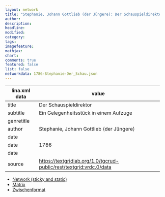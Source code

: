 ```yaml
---
layout: network
title: "Stephanie, Johann Gottlieb (der Jüngere): Der Schauspieldirektor (1786)"
author:
description:
headline:
modified:
category:
tags:
imagefeature: 
mathjax: 
chart: 
comments: true
featured: false
list: false
networkdata: 1786-Stephanie-Der_Schau.json
---
```

lina.xml data  | value
------------- | -------------
title|Der Schauspieldirektor
subtitle|Ein Gelegenheitsstück in einem Aufzuge
genretitle|
author|Stephanie, Johann Gottlieb (der Jüngere)
date|
date|1786
date|
source|https://textgridlab.org/1.0/tgcrud-public/rest/textgrid:vrdc.0/data


* [Network (sticky and static)](/network33)
* [Matrix](/matrix33)
* [Zwischenformat](/lina33 )
